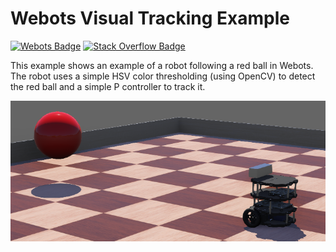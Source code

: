 # Webots Visual Tracking Example

[![Webots Badge](https://badgen.net/badge/icon/Preview%20simulation?label=Webots)](https://lukicdarkoo.github.io/webots-example-visual-tracking/)
[![Stack Overflow Badge](https://badgen.net/badge/icon/Show%20question?label=Stack%20Overflow&color=orange)](https://stackoverflow.com/questions/64027373/rotation-in-certain-direction-in-webots)

This example shows an example of a robot following a red ball in Webots.
The robot uses a simple HSV color thresholding (using OpenCV) to detect the red ball and a simple P controller to track it.

![](./assets/preview.png)
